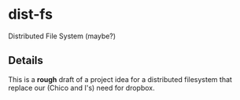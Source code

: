 # dist-fs
Distributed File System (maybe?)


## Details
This is a **rough** draft of a project idea for a distributed filesystem that replace our (Chico and I's) need for dropbox.
